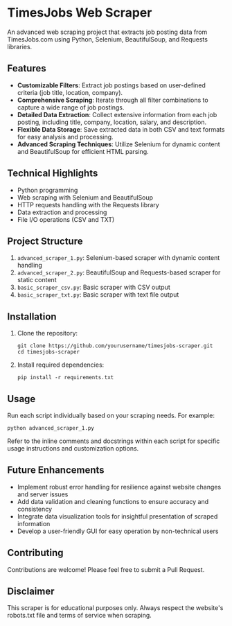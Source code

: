 # TimesJobs Web Scraper

An advanced web scraping project that extracts job posting data from TimesJobs.com using Python, Selenium, BeautifulSoup, and Requests libraries.

## Features

- **Customizable Filters**: Extract job postings based on user-defined criteria (job title, location, company).
- **Comprehensive Scraping**: Iterate through all filter combinations to capture a wide range of job postings.
- **Detailed Data Extraction**: Collect extensive information from each job posting, including title, company, location, salary, and description.
- **Flexible Data Storage**: Save extracted data in both CSV and text formats for easy analysis and processing.
- **Advanced Scraping Techniques**: Utilize Selenium for dynamic content and BeautifulSoup for efficient HTML parsing.

## Technical Highlights

- Python programming
- Web scraping with Selenium and BeautifulSoup
- HTTP requests handling with the Requests library
- Data extraction and processing
- File I/O operations (CSV and TXT)

## Project Structure

1. `advanced_scraper_1.py`: Selenium-based scraper with dynamic content handling
2. `advanced_scraper_2.py`: BeautifulSoup and Requests-based scraper for static content
3. `basic_scraper_csv.py`: Basic scraper with CSV output
4. `basic_scraper_txt.py`: Basic scraper with text file output

## Installation

1. Clone the repository:
   ```
   git clone https://github.com/yourusername/timesjobs-scraper.git
   cd timesjobs-scraper
   ```

2. Install required dependencies:
   ```
   pip install -r requirements.txt
   ```

## Usage

Run each script individually based on your scraping needs. For example:

```
python advanced_scraper_1.py
```

Refer to the inline comments and docstrings within each script for specific usage instructions and customization options.

## Future Enhancements

- Implement robust error handling for resilience against website changes and server issues
- Add data validation and cleaning functions to ensure accuracy and consistency
- Integrate data visualization tools for insightful presentation of scraped information
- Develop a user-friendly GUI for easy operation by non-technical users

## Contributing

Contributions are welcome! Please feel free to submit a Pull Request.

## Disclaimer

This scraper is for educational purposes only. Always respect the website's robots.txt file and terms of service when scraping.
